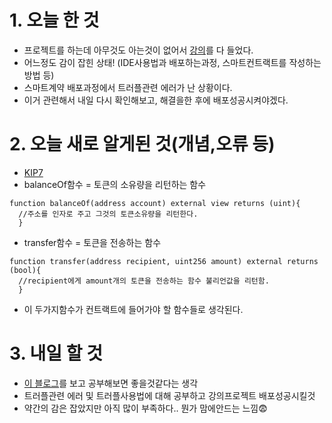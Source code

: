# 1. 오늘 한 것

- 프로젝트를 하는데 아무것도 아는것이 없어서 [강의](https://www.inflearn.com/course/%ED%81%B4%EB%A0%88%EC%9D%B4%ED%8A%BC/dashboard)를 다 들었다.
- 어느정도 감이 잡힌 상태! (IDE사용법과 배포하는과정, 스마트컨트랙트를 작성하는방법 등)
- 스마트계약 배포과정에서 트러플관련 에러가 난 상황이다.
- 이거 관련해서 내일 다시 확인해보고, 해결을한 후에 배포성공시켜야겠다.

# 2. 오늘 새로 알게된 것(개념,오류 등)

- [KIP7](https://ko.docs.klaytn.com/smart-contract/token-standard)
- balanceOf함수 = 토큰의 소유량을 리턴하는 함수

```
function balanceOf(address account) external view returns (uint){
  //주소를 인자로 주고 그것의 토큰소유량을 리턴한다.
  }
```

- transfer함수 = 토큰을 전송하는 함수

```
function transfer(address recipient, uint256 amount) external returns (bool){
  //recipient에게 amount개의 토큰을 전송하는 함수 불리언값을 리턴함.
  }
```

- 이 두가지함수가 컨트랙트에 들어가야 할 함수들로 생각된다.

# 3. 내일 할 것

- [이 블로그](https://medium.com/klaytn/common-architecture-of-caver-f7a7a1c554de)를 보고 공부해보면 좋을것같다는 생각
- 트러플관련 에러 및 트러플사용법에 대해 공부하고 강의프로젝트 배포성공시킬것
- 약간의 감은 잡았지만 아직 많이 부족하다.. 뭔가 맘에안드는 느낌😨
